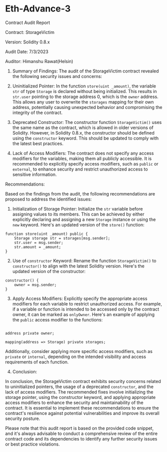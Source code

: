# Eth-Advance-3

Contract Audit Report

Contract: StorageVictim

Version: Solidity 0.8.x

Audit Date: 7/3/2023

Auditor: Himanshu Rawat(Helsin)

1. Summary of Findings:
The audit of the StorageVictim contract revealed the following security issues and concerns:

1. Uninitialized Pointer:
In the function `store(uint _amount)`, the variable `str` of type `Storage` is declared without being initialized. This results in `str.user` pointing to the storage address 0, which is the `owner` address. This allows any user to overwrite the `storages` mapping for their own address, potentially causing unexpected behavior and compromising the integrity of the contract.

2. Deprecated Constructor:
The constructor function `StorageVictim()` uses the same name as the contract, which is allowed in older versions of Solidity. However, in Solidity 0.8.x, the constructor should be defined using the `constructor` keyword. This should be updated to comply with the latest best practices.

3. Lack of Access Modifiers:
The contract does not specify any access modifiers for the variables, making them all publicly accessible. It is recommended to explicitly specify access modifiers, such as `public` or `external`, to enhance security and restrict unauthorized access to sensitive information.

Recommendations:

Based on the findings from the audit, the following recommendations are proposed to address the identified issues:

1. Initialization of Storage Pointer:
Initialize the `str` variable before assigning values to its members. This can be achieved by either explicitly declaring and assigning a new `Storage` instance or using the `new` keyword. Here's an updated version of the `store()` function:

```solidity
function store(uint _amount) public {
    Storage storage str = storages[msg.sender];
    str.user = msg.sender;
    str.amount = _amount;
}
```

2. Use of `constructor` Keyword:
Rename the function `StorageVictim()` to `constructor()` to align with the latest Solidity version. Here's the updated version of the constructor:

```solidity
constructor() {
    owner = msg.sender;
}
```
3. Apply Access Modifiers:
Explicitly specify the appropriate access modifiers for each variable to restrict unauthorized access. For example, if a variable or function is intended to be accessed only by the contract owner, it can be marked as `onlyOwner`. Here's an example of applying the `public` access modifier to the functions:

```solidity

address private owner;

mapping(address => Storage) private storages;

```
Additionally, consider applying more specific access modifiers, such as `private` or `internal`, depending on the intended visibility and access requirements of each function.

4. Conclusion:

In conclusion, the StorageVictim contract exhibits security concerns related to uninitialized pointers, the usage of a deprecated `constructor`, and the lack of access modifiers. The recommended fixes involve initializing the storage pointer, using the constructor keyword, and applying appropriate access modifiers to enhance the security and maintainability of the contract. It is essential to implement these recommendations to ensure the contract's resilience against potential vulnerabilities and improve its overall security posture.

Please note that this audit report is based on the provided code snippet, and it's always advisable to conduct a comprehensive review of the entire contract code and its dependencies to identify any further security issues or best practice violations.
